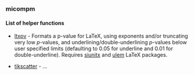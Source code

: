 ### micompm

#### List of helper functions

* [ltxpv](ltxpv.m) - Formats a p-value for LaTeX, using exponents and/or 
truncating very low _p_-values, and underlining/double-underlining _p_-values 
below user specified limits (defaulting to 0.05 for underline and 0.01 for
double-underline). Requires [siunitx] and [ulem] LaTeX packages.

* [tikscatter](tikscatter.m) - ...

[siunitx]: https://www.ctan.org/pkg/siunitx
[ulem]: https://www.ctan.org/pkg/ulem
